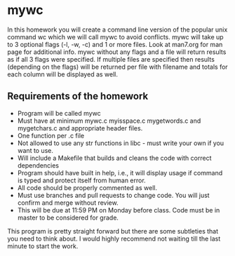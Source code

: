 # mywc

In this homework you will create a command line version of the popular unix command wc which we will call mywc to avoid conflicts. mywc will take up to 3 optional flags (-l, -w, -c) and 1 or more files. Look at man7.org for man page for additional info.  mywc without any flags and a file will return results as if all 3 flags were specified.  If multiple files are specified then results (depending on the flags) will be returned per file with filename and totals for each column will be displayed as well.

## Requirements of the homework

* Program will be called mywc
* Must have at minimum mywc.c myisspace.c mygetwords.c and mygetchars.c and appropriate header files.
* One function per .c file
* Not allowed to use any str functions in libc - must write your own if you want to use.
* Will include a Makefile that builds and cleans the code with correct dependencies
*  Program should have built in help, i.e., it will display usage if command is typed and protect itself from human error.
*  All code should be properly commented as well.
*  Must use branches and pull requests to change code.  You will just confirm and merge without review.
* This will be due at 11:59 PM on Monday before class.  Code must be in master to be considered for grade.

This program is pretty straight forward but there are some subtleties that you need to think about.  I would highly recommend not waiting till the last minute to start the work.
